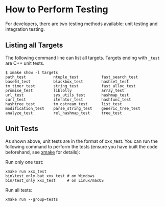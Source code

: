 # How to Perform Testing
For developers, there are two testing methods available: unit testing and integration testing.

## Listing all Targets
The following command line can list all targets. Targets ending with `_test` are C++ unit tests.
``` shell
$ xmake show -l targets
path_test            ntuple_test          fast_search_test
base64_test          blackbox_test        hashset_test
tm_timer_test        string_test          fast_alloc_test
promise_test         liblolly             array_test
url_test             sys_utils_test       hashmap_test
curl_test            iterator_test        hashfunc_test
hashtree_test        tm_ostream_test      list_test
modification_test    parse_string_test    generic_tree_test
analyze_test         rel_hashmap_test     tree_test
```

## Unit Tests
As shown above, unit tests are in the format of xxx_test. You can run the following command to perform the tests (ensure you have built the code beforehand, see [xmake](https://xmake.io) for details):

Run only one test:
```
xmake run xxx_test
bin\test_only.bat xxx_test # on Windows
bin/test_only xxx_test     # on Linux/macOS
```

Run all tests:
```
xmake run --group=tests
```